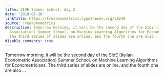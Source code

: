```yaml
---
title: SIDE Summer School, day 2
date: '2019-07-16'
linkTitle: https://freakonometrics.hypotheses.org/58240
source: Freakonometrics
description: Tomorrow morning, it will be the second day of the SIdE (Italian Econometric
  Association) Summer School, on Machine Learning Algorithms for Econometricians.
  The third series of slides are online. and the fourth one are also ...
disable_comments: true
---
```

Tomorrow morning, it will be the second day of the SIdE (Italian Econometric Association) Summer School, on Machine Learning Algorithms for Econometricians. The third series of slides are online. and the fourth one are also ...